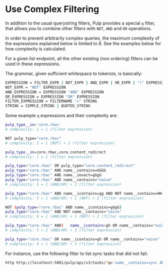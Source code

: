 # Use Complex Filtering

In addition to the usual querystring filters, Pulp provides a special `q` filter, that allows you
to combine other filters with `NOT`, `AND` and `OR` operations.

In order to prevent arbitrarily complex queries, the maximum complexity of the expressions
explained below is limited to 8. See the examples below for how complexity is calculated.

For a given list endpoint, all the other existing (non ordering) filters can be used in these
expressions.

The grammar, given sufficient whitespace to tokenize, is basically:

```bash
EXPRESSION = FILTER_EXPR | NOT_EXPR | AND_EXPR | OR_EXPR | "(" EXPRESSION ")"
NOT_EXPR = "NOT" EXPRESSION
AND_EXPRESSION = EXPRESSION "AND" EXPRESSION
OR_EXPRESSION = EXPRESSION "OR" EXPRESSION
FILTER_EXPRESSION = FILTERNAME "=" STRING
STRING = SIMPLE_STRING | QUOTED_STRING
```

Some example `q` expressions and their complexity are:

```bash
pulp_type__in='core.rbac'
# complexity: 1 = 1 (filter expression)

NOT pulp_type="core.rbac"
# complexity: 2 = 1 (NOT) + 1 (filter expression)

pulp_type__in=core.rbac,core.content_redirect
# complexity: 1 = 1 (filter expression)

pulp_type="core.rbac" OR pulp_type="core.content_redirect"
pulp_type="core.rbac" AND name__contains=GGGG
pulp_type="core.rbac" AND name__iexact=gGgG
pulp_type="core.rbac" AND name__contains="naïve"
# complexity: 3 = 1 (AND/OR) + 2 (filter expression)

pulp_type="core.rbac" AND name__icontains=gg AND NOT name__contains=HH
# complexity: 5 = 1 (AND/OR) + 1 (NOT) + 3 (filter expression)

NOT (pulp_type="core.rbac" AND name__icontains=gGgG)
pulp_type="core.rbac" AND NOT name__contains="naïve"
# complexity: 4 = 1 (AND/OR) + 1 (NOT) + 2 (filter expression)

pulp_type="core.rbac" AND(   name__icontains=gh OR name__contains="naïve")
# complexity: 5 = 2 (AND/OR) + 3 (filter expression)

pulp_type="core.rbac" OR name__icontains=gh OR name__contains="naïve"
# complexity: 4 = 1 (AND/OR) + 3 (filter expression)
```

For instance, use the following filter to list sync tasks that did not fail:

```bash
http http://localhost:5001/pulp/api/v3/tasks/?q='name__contains=sync AND (NOT state="failed" OR state="completed")'
```
